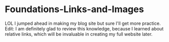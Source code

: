 # Foundations-Links-and-Images
LOL I jumped ahead in making my blog site but sure I'll get more practice. Edit: I am definitely glad to review this knowledge, because I learned about relative links, which will be invaluable in creating my full website later.
